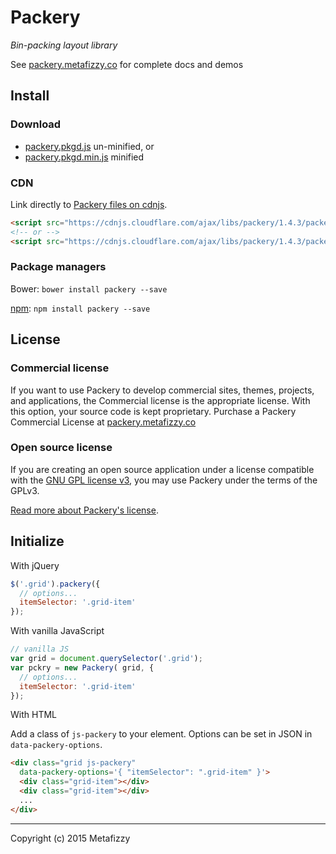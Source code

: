 # Packery

_Bin-packing layout library_

See [packery.metafizzy.co](http://packery.metafizzy.co) for complete docs and demos

## Install

### Download

+ [packery.pkgd.js](https://github.com/metafizzy/packery/raw/master/dist/packery.pkgd.js) un-minified, or
+ [packery.pkgd.min.js](https://github.com/metafizzy/packery/raw/master/dist/packery.pkgd.min.js) minified

### CDN

Link directly to [Packery files on cdnjs](https://cdnjs.com/libraries/packery).

``` html
<script src="https://cdnjs.cloudflare.com/ajax/libs/packery/1.4.3/packery.pkgd.js"></script>
<!-- or -->
<script src="https://cdnjs.cloudflare.com/ajax/libs/packery/1.4.3/packery.pkgd.min.js"></script>
```

### Package managers

Bower: `bower install packery --save`

[npm](https://www.npmjs.com/package/packery): `npm install packery --save`

## License

### Commercial license

If you want to use Packery to develop commercial sites, themes, projects, and applications, the Commercial license is the appropriate license. With this option, your source code is kept proprietary. Purchase a Packery Commercial License at [packery.metafizzy.co](http://packery.metafizzy.co/#commercial-license)

### Open source license

If you are creating an open source application under a license compatible with the [GNU GPL license v3](https://www.gnu.org/licenses/gpl-3.0.html), you may use Packery under the terms of the GPLv3.

[Read more about Packery's license](http://packery.metafizzy.co/packery.html).

## Initialize

With jQuery

``` js
$('.grid').packery({
  // options...
  itemSelector: '.grid-item'
});
```

With vanilla JavaScript

``` js
// vanilla JS
var grid = document.querySelector('.grid');
var pckry = new Packery( grid, {
  // options...
  itemSelector: '.grid-item'
});
```

With HTML

Add a class of `js-packery` to your element. Options can be set in JSON in `data-packery-options`.

``` html
<div class="grid js-packery"
  data-packery-options='{ "itemSelector": ".grid-item" }'>
  <div class="grid-item"></div>
  <div class="grid-item"></div>
  ...
</div>
```

---

Copyright (c) 2015 Metafizzy
